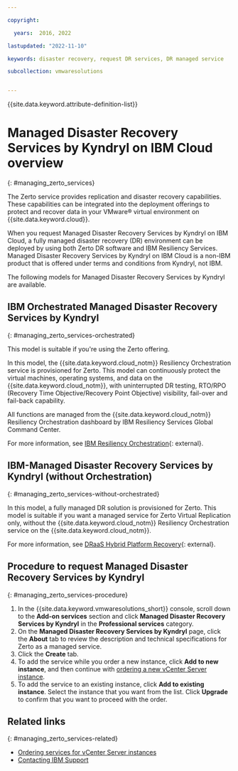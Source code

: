 ```yaml
---

copyright:

  years:  2016, 2022

lastupdated: "2022-11-10"

keywords: disaster recovery, request DR services, DR managed service

subcollection: vmwaresolutions


---
```


{{site.data.keyword.attribute-definition-list}}

# Managed Disaster Recovery Services by Kyndryl on IBM Cloud overview
{: #managing_zerto_services}

The Zerto service provides replication and disaster recovery capabilities. These capabilities can be integrated into the deployment offerings to protect and recover data in your VMware® virtual environment on {{site.data.keyword.cloud}}.

When you request Managed Disaster Recovery Services by Kyndryl on IBM Cloud, a fully managed disaster recovery (DR) environment can be deployed by using both Zerto DR software and IBM Resiliency Services. Managed Disaster Recovery Services by Kyndryl on IBM Cloud is a non-IBM product that is offered under terms and conditions from Kyndryl, not IBM.

The following models for Managed Disaster Recovery Services by Kyndryl are available.

## IBM Orchestrated Managed Disaster Recovery Services by Kyndryl
{: #managing_zerto_services-orchestrated}

This model is suitable if you're using the Zerto offering.

In this model, the {{site.data.keyword.cloud_notm}} Resiliency Orchestration service is provisioned for Zerto. This model can continuously protect the virtual machines, operating systems, and data on the {{site.data.keyword.cloud_notm}}, with uninterrupted DR testing, RTO/RPO (Recovery Time Objective/Recovery Point Objective) visibility, fail-over and fail-back capability.

All functions are managed from the {{site.data.keyword.cloud_notm}} Resiliency Orchestration dashboard by IBM Resiliency Services Global Command Center.

For more information, see [IBM Resiliency Orchestration](https://www.ibm.com/us-en/marketplace/disaster-recovery-orchestration){: external}.

## IBM-Managed Disaster Recovery Services by Kyndryl (without Orchestration)
{: #managing_zerto_services-without-orchestrated}

In this model, a fully managed DR solution is provisioned for Zerto. This model is suitable if you want a managed service for Zerto Virtual Replication only, without the {{site.data.keyword.cloud_notm}} Resiliency Orchestration service on the {{site.data.keyword.cloud_notm}}.

For more information, see [DRaaS Hybrid Platform Recovery](https://www.ibm.com/us-en/marketplace/disaster-recovery-as-a-service#product-header-top){: external}.

## Procedure to request Managed Disaster Recovery Services by Kyndryl
{: #managing_zerto_services-procedure}

1. In the {{site.data.keyword.vmwaresolutions_short}} console, scroll down to the **Add-on services** section and click **Managed Disaster Recovery Services by Kyndryl** in the **Professional services** category.
2. On the **Managed Disaster Recovery Services by Kyndryl** page, click the **About** tab to review the description and technical specifications for Zerto as a managed service.
3. Click the **Create** tab.
4. To add the service while you order a new instance, click **Add to new instance**, and then continue with [ordering a new vCenter Server instance](/docs/vmwaresolutions?topic=vmwaresolutions-vc_orderinginstance-procedure).
5. To add the service to an existing instance, click **Add to existing instance**. Select the instance that you want from the list. Click **Upgrade** to confirm that you want to proceed with the order.

## Related links
{: #managing_zerto_services-related}

* [Ordering services for vCenter Server instances](/docs/vmwaresolutions?topic=vmwaresolutions-vc_addingservices)
* [Contacting IBM Support](/docs/vmwaresolutions?topic=vmwaresolutions-trbl_support)
